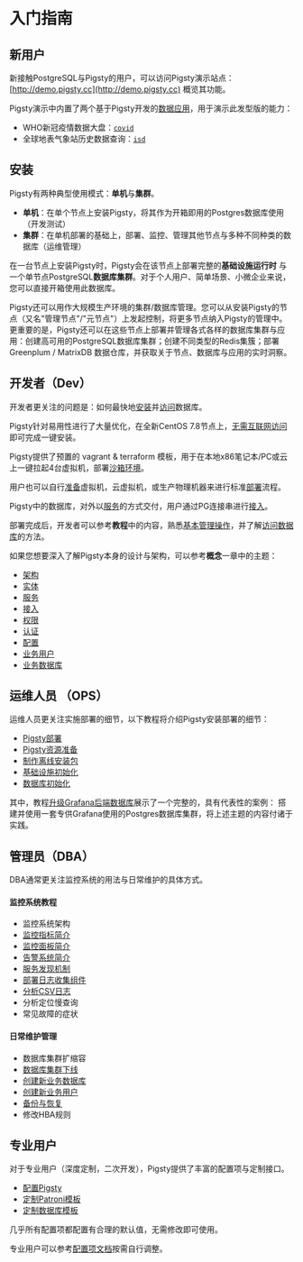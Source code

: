 # 入门指南



## 新用户

新接触PostgreSQL与Pigsty的用户，可以访问Pigsty演示站点：[http://demo.pigsty.cc](http://demo.pigsty.cc) 概览其功能。

Pigsty演示中内置了两个基于Pigsty开发的[数据应用](t-application.md)，用于演示此发型版的能力：
  * WHO新冠疫情数据大盘：[`covid`](http://demo.pigsty.cc/d/covid-overview)
  * 全球地表气象站历史数据查询：[`isd`](http://demo.pigsty.cc/d/isd-overview)

## 安装

Pigsty有两种典型使用模式：**单机**与**集群**。

* **单机**：在单个节点上安装Pigsty，将其作为开箱即用的Postgres数据库使用（开发测试）
* **集群**：在单机部署的基础上，部署、监控、管理其他节点与多种不同种类的数据库（运维管理）

在一台节点上安装Pigsty时，Pigsty会在该节点上部署完整的**基础设施运行时** 与 一个单节点PostgreSQL**数据库集群**。对于个人用户、简单场景、小微企业来说，您可以直接开箱使用此数据库。

Pigsty还可以用作大规模生产环境的集群/数据库管理。您可以从安装Pigsty的节点（又名"管理节点"/"元节点"）上发起控制，将更多节点纳入Pigsty的管理中。
更重要的是，Pigsty还可以在这些节点上部署并管理各式各样的数据库集群与应用：创建高可用的PostgreSQL数据库集群；创建不同类型的Redis集簇；部署 Greenplum / MatrixDB 数据仓库，并获取关于节点、数据库与应用的实时洞察。


## 开发者（Dev）

开发者更关注的问题是：如何最快地[安装](s-install.md)并[访问](c-access.md)数据库。

Pigsty针对易用性进行了大量优化，在全新CentOS 7.8节点上，[无需互联网访问](t-offline.md)即可完成一键安装。

Pigsty提供了预置的 vagrant & terraform 模板，用于在本地x86笔记本/PC或云上一键拉起4台虚拟机，部署[沙箱环境](s-sandbox.md)。

用户也可以自行[准备](t-prepare.md)虚拟机，云虚拟机，或生产物理机器来进行标准[部署](t-deploy.md)流程。

Pigsty中的数据库，对外以[服务](c-service.md)的方式交付，用户通过PG连接串进行[接入](c-access.md)。

部署完成后，开发者可以参考**教程**中的内容，熟悉[基本管理操作](t-operation.md)，并了解[访问数据库](c-access.md)的方法。

如果您想要深入了解Pigsty本身的设计与架构，可以参考**概念**一章中的主题：
   * [架构](c-arch.md)
   * [实体](c-entity.md)
   * [服务](c-service.md)
   * [接入](c-access.md)
   * [权限](c-privilege.md)
   * [认证](c-auth.md)
   * [配置](c-config.md)
   * [业务用户](c-user.md)
   * [业务数据库](c-database.md)

## 运维人员 （OPS）

运维人员更关注实施部署的细节，以下教程将介绍Pigsty安装部署的细节：

   * [Pigsty部署](t-deploy.md)
   * [Pigsty资源准备](t-prepare.md)
   * [制作离线安装包](t-offline.md)
   * [基础设施初始化](p-infra.md)
   * [数据库初始化](p-pgsql.md)

其中，教程[升级Grafana后端数据库](t-grafana-upgrade.md)展示了一个完整的，具有代表性的案例：
搭建并使用一套专供Grafana使用的Postgres数据库集群，将上述主题的内容付诸于实践。



## 管理员（DBA）

DBA通常更关注监控系统的用法与日常维护的具体方式。

#### 监控系统教程
   * 监控系统架构
   * [监控指标简介](m-metric.md)
   * [监控面板简介](m-dashboard.md)
   * [告警系统简介](r-alert.md)
   * [服务发现机制](m-discovery.md)
   * [部署日志收集组件](t-logging.md)
   * [分析CSV日志](t-log-analysis.md)
   * 分析定位慢查询
   * 常见故障的症状

#### 日常维护管理
   * 数据库集群扩缩容
   * [数据库集群下线](p-pgsql-remove.md)
   * [创建新业务数据库](p-pgsql-createdb.md)
   * [创建新业务用户](p-pgsql-createuser.md)
   * [备份与恢复](t-backup.md)
   * 修改HBA规则

## 专业用户

对于专业用户（深度定制，二次开发），Pigsty提供了丰富的配置项与定制接口。

  * [配置Pigsty](v-config.md#配置项清单)
  * [定制Patroni模板](t-patroni-template.md)
  * [定制数据库模板](t-customize-template.md)

几乎所有配置项都配置有合理的默认值，无需修改即可使用。

专业用户可以参考[配置项文档](v-config.md)按需自行调整。
